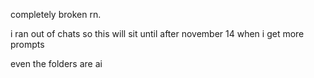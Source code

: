 completely broken rn.

i ran out of chats
so this will sit until after november 14 when i get more prompts

even the folders are ai
